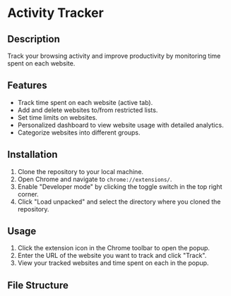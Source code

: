 # Activity Tracker

## Description
Track your browsing activity and improve productivity by monitoring time spent on each website.

## Features
- Track time spent on each website (active tab).
- Add and delete websites to/from restricted lists.
- Set time limits on websites.
- Personalized dashboard to view website usage with detailed analytics.
- Categorize websites into different groups.

## Installation
1. Clone the repository to your local machine.
2. Open Chrome and navigate to `chrome://extensions/`.
3. Enable "Developer mode" by clicking the toggle switch in the top right corner.
4. Click "Load unpacked" and select the directory where you cloned the repository.

## Usage
1. Click the extension icon in the Chrome toolbar to open the popup.
2. Enter the URL of the website you want to track and click "Track".
3. View your tracked websites and time spent on each in the popup.

## File Structure
